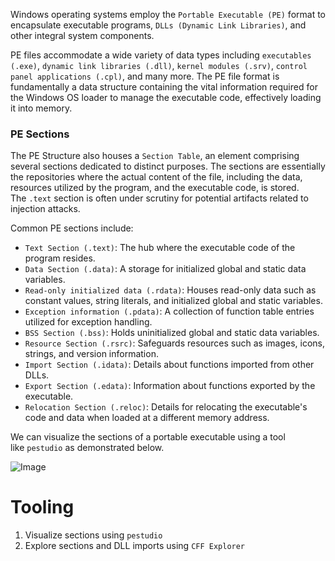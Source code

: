 
Windows operating systems employ the `Portable Executable (PE)` format to encapsulate executable programs, `DLLs (Dynamic Link Libraries)`, and other integral system components.

PE files accommodate a wide variety of data types including `executables (.exe)`, `dynamic link libraries (.dll)`, `kernel modules (.srv)`, `control panel applications (.cpl)`, and many more. The PE file format is fundamentally a data structure containing the vital information required for the Windows OS loader to manage the executable code, effectively loading it into memory.

### PE Sections

The PE Structure also houses a `Section Table`, an element comprising several sections dedicated to distinct purposes. The sections are essentially the repositories where the actual content of the file, including the data, resources utilized by the program, and the executable code, is stored. The `.text` section is often under scrutiny for potential artifacts related to injection attacks.

Common PE sections include:

- `Text Section (.text)`: The hub where the executable code of the program resides.
- `Data Section (.data)`: A storage for initialized global and static data variables.
- `Read-only initialized data (.rdata)`: Houses read-only data such as constant values, string literals, and initialized global and static variables.
- `Exception information (.pdata)`: A collection of function table entries utilized for exception handling.
- `BSS Section (.bss)`: Holds uninitialized global and static data variables.
- `Resource Section (.rsrc)`: Safeguards resources such as images, icons, strings, and version information.
- `Import Section (.idata)`: Details about functions imported from other DLLs.
- `Export Section (.edata)`: Information about functions exported by the executable.
- `Relocation Section (.reloc)`: Details for relocating the executable's code and data when loaded at a different memory address.

We can visualize the sections of a portable executable using a tool like `pestudio` as demonstrated below.

![Image](https://academy.hackthebox.com/storage/modules/227/pe_sections.png)

# Tooling

1. Visualize sections using `pestudio`
2. Explore sections and DLL imports using `CFF Explorer`